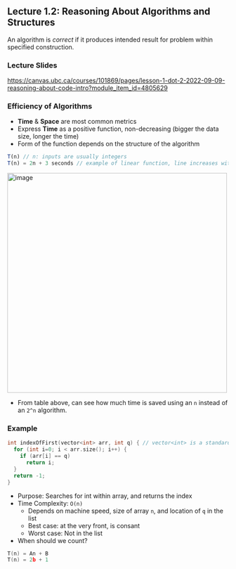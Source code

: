 ## Lecture 1.2: Reasoning About Algorithms and Structures

An algorithm is *correct* if it produces intended result for problem within specified construction.

### Lecture Slides
https://canvas.ubc.ca/courses/101869/pages/lesson-1-dot-2-2022-09-09-reasoning-about-code-intro?module_item_id=4805629

### Efficiency of Algorithms
* **Time** & **Space** are most common metrics
* Express **Time** as a positive function, non-decreasing (bigger the data size, longer the time)
* Form of the function depends on the structure of the algorithm
```javascript
T(n) // n: inputs are usually integers 
T(n) = 2n + 3 seconds // example of linear function, line increases with n
```

<img width="500" alt="image" src="https://user-images.githubusercontent.com/5387769/189448255-cd5eada0-7a0e-4861-9079-70f0ed4f174f.png">

 * From table above, can see how much time is saved using an ```n``` instead of an ```2^n``` algorithm.

### Example 
```c++
int indexOfFirst(vector<int> arr, int q) { // vector<int> is a standard template library
  for (int i=0; i < arr.size(); i++) {
    if (arr[i] == q)
      return i;
  }
  return -1;
}
```
* Purpose: Searches for int within array, and returns the index
* Time Complexity: ```O(n)```
    * Depends on machine speed, size of array ```n```, and location of ```q``` in the list
    * Best case: at the very front, is consant
    * Worst case: Not in the list
* When should we count?
```c++
T(n) = An + B
T(n) = 2b + 1
```
